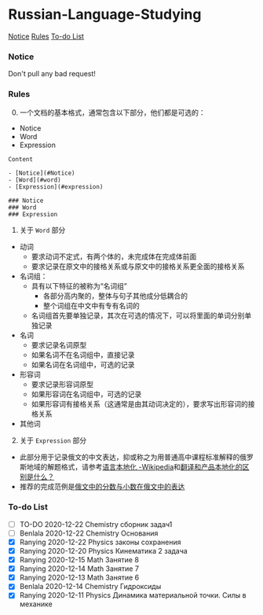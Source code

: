 # Russian-Language-Studying

[Notice](#notice)
[Rules](#rules)
[To-do List](#to-do-list)


### Notice

Don't pull any bad request!


### Rules

0. 一个文档的基本格式，通常包含以下部分，他们都是可选的：
  - Notice
  - Word
  - Expression

```
Content

- [Notice](#Notice)
- [Word](#word)
- [Expression](#expression)

### Notice
### Word
### Expression
```
1. 关于 `Word` 部分
  - 动词
    - 要求动词不定式，有两个体的，未完成体在完成体前面
    - 要求记录在原文中的接格关系或与原文中的接格关系更全面的接格关系
  - 名词组：
    - 具有以下特征的被称为“名词组”
      - 各部分高内聚的，整体与句子其他成分低耦合的
      - 整个词组在中文中有专有名词的
    - 名词组首先要单独记录，其次在可选的情况下，可以将里面的单词分别单独记录
  - 名词
    - 要求记录名词原型
    - 如果名词不在名词组中，直接记录
    - 如果名词在名词组中，可选的记录
  - 形容词
    - 要求记录形容词原型
    - 如果形容词在名词组中，可选的记录
    - 如果形容词有接格关系（这通常是由其动词决定的），要求写出形容词的接格关系
  - 其他词

2. 关于 `Expression` 部分
  - 此部分用于记录俄文的中文表达，抑或称之为用普通高中课程标准解释的俄罗斯地域的解题格式，请参考[语言本地化 -Wikipedia](https://zh.wikipedia.org/zh-hans/%E8%AF%AD%E8%A8%80%E6%9C%AC%E5%9C%B0%E5%8C%96)和[翻译和产品本地化的区别是什么？](https://sspai.com/post/59945)
  - 推荐的完成范例是[俄文中的分数与小数在俄文中的表达](math%20in%20russian/Занятие-4-5-分数与小数.md#Expression)

### To-do List

<!--
Name EndTime DocumentName
按照时间降序排列
-->

- [ ] TO-DO   2020-12-22 Chemistry сборник задач1
- [ ] Benlala 2020-12-22 Chemistry Основания
- [x] Ranying 2020-12-22 Physics законы сохранения
- [x] Ranying 2020-12-20 Physics Кинематика 2 задача
- [x] Ranying 2020-12-15 Math Занятие 8
- [x] Ranying 2020-12-14 Math Занятие 7
- [x] Ranying 2020-12-13 Math Занятие 6
- [x] Benlala 2020-12-14 Chemistry Гидроксиды
- [x] Ranying 2020-12-11 Physics Динамика материальной точки. Силы в механике